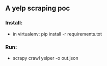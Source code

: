 ## A yelp scraping poc

### Install:
* in virtualenv: pip install -r requirements.txt

### Run:
* scrapy crawl yelper -o out.json 
